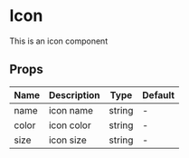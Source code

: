 # Icon

This is an icon component


## Props

| Name | Description | Type | Default |
|----- |------------ |----- | ------- |
| name | icon name | string | - |
| color | icon color | string | - |
| size | icon size | string | - |
